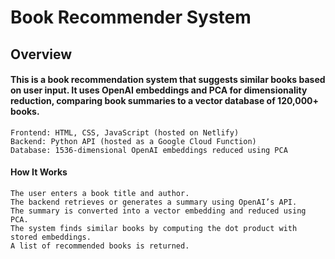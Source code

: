 # Book Recommender System
## Overview

#### This is a book recommendation system that suggests similar books based on user input. It uses OpenAI embeddings and PCA for dimensionality reduction, comparing book summaries to a vector database of 120,000+ books.

    Frontend: HTML, CSS, JavaScript (hosted on Netlify)
    Backend: Python API (hosted as a Google Cloud Function)
    Database: 1536-dimensional OpenAI embeddings reduced using PCA

#### How It Works

    The user enters a book title and author.
    The backend retrieves or generates a summary using OpenAI’s API.
    The summary is converted into a vector embedding and reduced using PCA.
    The system finds similar books by computing the dot product with stored embeddings.
    A list of recommended books is returned.
